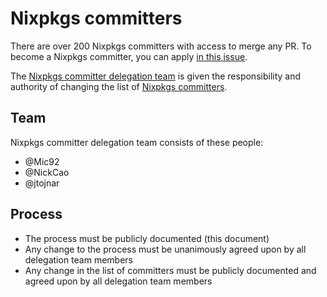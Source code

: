 # Nixpkgs committers

There are over 200 Nixpkgs committers with access to merge any PR.
To become a Nixpkgs committer, you can apply [in this issue](https://github.com/NixOS/nixpkgs/issues/321665).

The [Nixpkgs committer delegation team](#team) is given the responsibility and authority of changing the list of [Nixpkgs committers](https://github.com/orgs/NixOS/teams/nixpkgs-committers).

## Team

Nixpkgs committer delegation team consists of these people:

- @Mic92
- @NickCao
- @jtojnar

## Process
- The process must be publicly documented (this document)
- Any change to the process must be unanimously agreed upon by all delegation team members
- Any change in the list of committers must be publicly documented and agreed upon by all delegation team members
